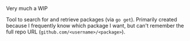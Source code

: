 Very much a WIP

Tool to search for and retrieve packages (via `go get`). Primarily created because I frequently
know which package I want, but can't remember the full repo URL (`github.com/<username>/<package>`).

